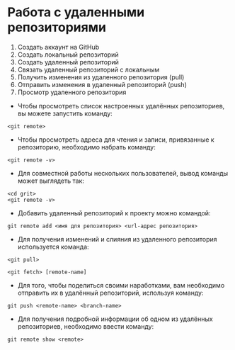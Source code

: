 # Работа с удаленными репозиториями

1. Создать аккаунт на GitHub
2. Создать локальный репозиторий
3. Создать удаленный репозиторий
4. Связать удаленный репозиторий с локальным
5. Получить изменения из удаленного репозитория (pull)
6. Отправить изменения в удаленный репозиторий (push)
7. Просмотр удаленного репозитория

* Чтобы просмотреть список настроенных удалённых репозиториев, 
вы можете запустить команду: 
  
```
<git remote>
 ```
* Чтобы просмотреть адреса для чтения и записи, привязанные к репозиторию,
необходимо набрать команду:

```
<git remote -v>
```

* Для совместной работы нескольких пользователей, 
вывод команды может выглядеть так:

```
<cd grit>
<git remote -v>
```


* Добавить удаленный репозиторий к проекту можно командой:
```
git remote add <имя для репозитория> <url-адрес репозитория>
```


* Для получения изменений и слияния из удаленного репозитория используется команда:

```
<git pull> 
```
```
<git fetch> [remote-name]
```

* Для того, чтобы поделиться своими наработками, 
вам необходимо отправить их в удалённый репозиторий, используя команду:

```
git push <remote-name> <branch-name>
```

* Для получения подробной информации об одном из удалённых репозиториев, 
необходимо ввести команду:

```
git remote show <remote>
```



